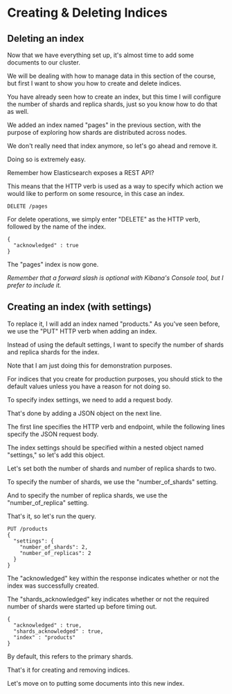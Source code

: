 # Creating & Deleting Indices

## Deleting an index

Now that we have everything set up, it's almost time to add some documents to our cluster.

We will be dealing with how to manage data in this section of the course, but first I want to show you how to create and delete indices.

You have already seen how to create an index, but this time I will configure the number of shards and replica shards, just so you know how to do that as well.

We added an index named "pages" in the previous section, with the purpose of exploring how shards are distributed across nodes.

We don't really need that index anymore, so let's go ahead and remove it.

Doing so is extremely easy.

Remember how Elasticsearch exposes a REST API?

This means that the HTTP verb is used as a way to specify which action we would like to perform on some resource, in this case an index.

```
DELETE /pages
```
For delete operations, we simply enter "DELETE" as the HTTP verb, followed by the name of the index.

```
{
  "acknowledged" : true
}
```

The "pages" index is now gone.

*Remember that a forward slash is optional with Kibana's Console tool, but I prefer to include it.*


## Creating an index (with settings)

To replace it, I will add an index named "products." As you've seen before, we use the "PUT" HTTP verb when adding an index.

Instead of using the default settings, I want to specify the number of shards and replica shards for the index.

Note that I am just doing this for demonstration purposes.

For indices that you create for production purposes, you should stick to the default values unless you have a reason for not doing so.

To specify index settings, we need to add a request body.

That's done by adding a JSON object on the next line.

The first line specifies the HTTP verb and endpoint, while the following lines specify the JSON request body.

The index settings should be specified within a nested object named "settings," so let's add this object.

Let's set both the number of shards and number of replica shards to two.

To specify the number of shards, we use the "number_of_shards" setting.

And to specify the number of replica shards, we use the "number_of_replica" setting.

That's it, so let's run the query.

```
PUT /products
{
  "settings": {
    "number_of_shards": 2,
    "number_of_replicas": 2
  }
}
```

The "acknowledged" key within the response indicates whether or not the index was successfully created.

The "shards_acknowledged" key indicates whether or not the required number of shards were started up before timing out.

```
{
  "acknowledged" : true,
  "shards_acknowledged" : true,
  "index" : "products"
}

```


By default, this refers to the primary shards.

That's it for creating and removing indices.

Let's move on to putting some documents into this new index.